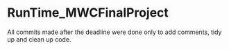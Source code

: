 # RunTime_MWCFinalProject

All commits made after the deadline were done only to add comments, tidy up and clean up code.

